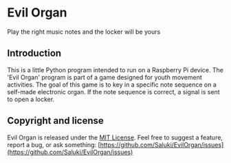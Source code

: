 # Evil Organ

Play the right music notes and the locker will be yours

## Introduction

This is a little Python program intended to run on a Raspberry Pi device. The 'Evil Organ' program is part of a game designed for youth movement activities. The goal of this game is to key in a specific note sequence on a self-made electronic organ. If the note sequence is correct, a signal is sent to open a locker.

## Copyright and license

Evil Organ is released under the [MIT License](https://github.com/Saluki/EvilOrgan/blob/master/LICENSE). Feel free to suggest a feature, report a bug, or ask something: [https://github.com/Saluki/EvilOrgan/issues](https://github.com/Saluki/EvilOrgan/issues)
